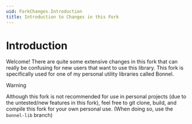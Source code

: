 ```yaml
---
uid: ForkChanges.Introduction
title: Introduction to Changes in this Fork
---
```


# Introduction

Welcome! There are quite some extensive changes in this fork that can really be confusing for new users that want to use this library. This fork is specifically used for one of my personal utility libraries called Bonnel.

> [!WARNING]
> Although this fork is not recommended for use in personal projects (due to the untested/new features in this fork), feel free to git clone, build, and compile this fork for your own personal use. (When doing so, use the `bonnel-lib` branch)




